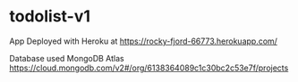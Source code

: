 # todolist-v1
App Deployed with Heroku at https://rocky-fjord-66773.herokuapp.com/

Database used MongoDB Atlas https://cloud.mongodb.com/v2#/org/6138364089c1c30bc2c53e7f/projects
